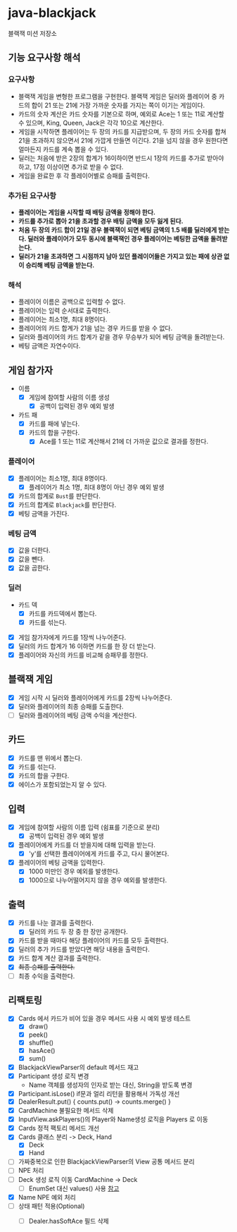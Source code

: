# java-blackjack

블랙잭 미션 저장소

## 기능 요구사항 해석

### 요구사항

- 블랙잭 게임을 변형한 프로그램을 구현한다. 블랙잭 게임은 딜러와 플레이어 중 카드의 합이 21 또는 21에 가장 가까운 숫자를 가지는 쪽이 이기는 게임이다.
- 카드의 숫자 계산은 카드 숫자를 기본으로 하며, 예외로 Ace는 1 또는 11로 계산할 수 있으며, King, Queen, Jack은 각각 10으로 계산한다.
- 게임을 시작하면 플레이어는 두 장의 카드를 지급받으며, 두 장의 카드 숫자를 합쳐 21을 초과하지 않으면서 21에 가깝게 만들면 이긴다. 21을 넘지 않을 경우 원한다면 얼마든지 카드를 계속 뽑을 수 있다.
- 딜러는 처음에 받은 2장의 합계가 16이하이면 반드시 1장의 카드를 추가로 받아야 하고, 17점 이상이면 추가로 받을 수 없다.
- 게임을 완료한 후 각 플레이어별로 승패를 출력한다.

### 추가된 요구사항
- **플레이어는 게임을 시작할 때 배팅 금액을 정해야 한다.**
- **카드를 추가로 뽑아 21을 초과할 경우 배팅 금액을 모두 잃게 된다.**
- **처음 두 장의 카드 합이 21일 경우 블랙잭이 되면 베팅 금액의 1.5 배를 딜러에게 받는다. 딜러와 플레이어가 모두 동시에 블랙잭인 경우 플레이어는 베팅한 금액을 돌려받는다.**
- **딜러가 21을 초과하면 그 시점까지 남아 있던 플레이어들은 가지고 있는 패에 상관 없이 승리해 베팅 금액을 받는다.**

### 해석

- 플레이어 이름은 공백으로 입력할 수 없다.
- 플레이어는 입력 순서대로 출력한다.
- 플레이어는 최소1명, 최대 8명이다.
- 플레이어의 카드 합계가 21을 넘는 경우 카드를 받을 수 없다.
- 딜러와 플레이어의 카드 합계가 같을 경우 무승부가 되어 베팅 금액을 돌려받는다. 
- 베팅 금액은 자연수이다. 

## 게임 참가자

- 이름
  - [x] 게임에 참여할 사람의 이름 생성
    - [x] 공백이 입력된 경우 예외 발생
- 카드 패
  - [x] 카드를 패에 넣는다.
  - [x] 카드의 합을 구한다.
    - [x] Ace를 1 또는 11로 계산해서 21에 더 가까운 값으로 결과를 정한다.

### 플레이어

- [x] 플레이어는 최소1명, 최대 8명이다.
  - [x] 플레이어가 최소 1명, 최대 8명이 아닌 경우 예외 발생
- [x] 카드의 합계로 `Bust`를 판단한다.
- [x] 카드의 합계로 `Blackjack`를 판단한다.
- [x] 베팅 금액을 가진다.

### 베팅 금액

- [x] 값을 더한다. 
- [x] 값을 뺀다. 
- [x] 값을 곱한다. 

### 딜러

- 카드 덱
  - [x] 카드를 카드덱에서 뽑는다.
  - [x] 카드를 섞는다.
- [x] 게임 참가자에게 카드를 1장씩 나누어준다.
- [x] 딜러의 카드 합계가 16 이하면 카드를 한 장 더 받는다.
- [x] 플레이어와 자신의 카드를 비교해 승패무를 정한다.

## 블랙잭 게임

- [x] 게임 시작 시 딜러와 플레이어에게 카드를 2장씩 나누어준다.
- [x] 딜러와 플레이어의 최종 승패를 도출한다. 
- [ ] 딜러와 플레이어의 베팅 금액 수익을 계산한다. 

## 카드

- [x] 카드를 맨 위에서 뽑는다.
- [x] 카드를 섞는다.
- [x] 카드의 합을 구한다.
- [x] 에이스가 포함되었는지 알 수 있다. 

## 입력

- [x] 게임에 참여할 사람의 이름 입력 (쉼표를 기준으로 분리)
  - [x] 공백이 입력된 경우 예외 발생
- [x] 플레이어에게 카드를 더 받을지에 대해 입력을 받는다.
  - [x] 'y'를 선택한 플레이어에게 카드를 주고, 다시 물어본다.
- [x] 플레이어의 베팅 금액을 입력한다.
  - [x] 1000 미만인 경우 예외를 발생한다.
  - [x] 1000으로 나누어떨어지지 않을 경우 예외를 발생한다.

## 출력

- [x] 카드를 나눈 결과를 출력한다.
  - [x] 딜러의 카드 두 장 중 한 장만 공개한다.
- [x] 카드를 받을 때마다 해당 플레이어의 카드를 모두 출력한다.
- [x] 딜러의 추가 카드를 받았다면 해당 내용을 출력한다.
- [x] 카드 합계 계산 결과를 출력한다.
- [x] ~~최종 승패를 출력한다.~~
- [ ] 최종 수익을 출력한다. 

## 리팩토링
- [x] Cards 에서 카드가 비어 있을 경우 메서드 사용 시 예외 발생 테스트
  - [x] draw()
  - [x] peek()
  - [x] shuffle()
  - [x] hasAce()
  - [x] sum()
- [x] BlackjackViewParser의 default 메서드 재고
- [x] Participant 생성 로직 변경
  - Name 객체를 생성자의 인자로 받는 대신, String을 받도록 변경
- [x] Participant.isLose() if문과 얼리 리턴을 활용해서 가독성 개선
- [x] DealerResult.put() { counts.put() -> counts.merge() }
- [x] CardMachine 불필요한 메서드 삭제
- [x] InputView.askPlayers()의 Player와 Name생성 로직을 Players 로 이동
- [x] Cards 정적 팩토리 메서드 개선
- [x] Cards 클래스 분리 -> Deck, Hand
  - [x] Deck
  - [x] Hand
- [ ] 가짜중복으로 인한 BlackjackViewParser의 View 공통 메서드 분리
- [ ] NPE 처리
- [ ] Deck 생성 로직 이동 CardMachine -> Deck
  - [ ] EnumSet 대신 values() 사용 [참고](https://github.com/woowacourse/java-blackjack/pull/652#discussion_r1518824698)
- [x] Name NPE 예외 처리
- [ ] 상태 패턴 적용(Optional)
  - [ ] Dealer.hasSoftAce 필드 삭제

